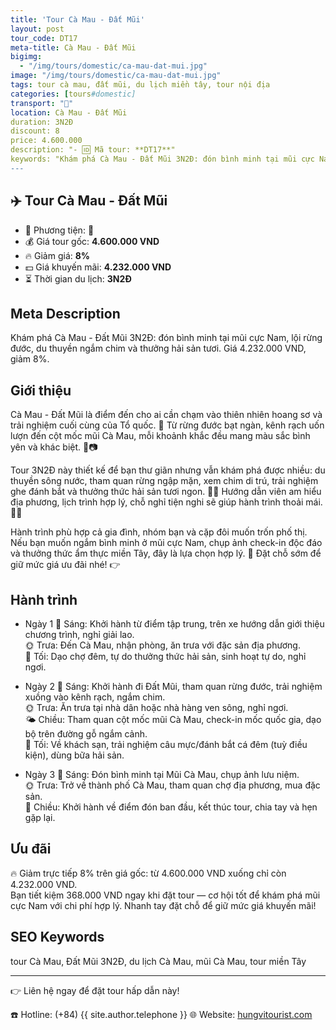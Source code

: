 ```yaml
---
title: 'Tour Cà Mau - Đất Mũi'
layout: post
tour_code: DT17
meta-title: Cà Mau - Đất Mũi
bigimg:
  - "/img/tours/domestic/ca-mau-dat-mui.jpg"
image: "/img/tours/domestic/ca-mau-dat-mui.jpg"
tags: tour cà mau, đất mũi, du lịch miền tây, tour nội địa
categories: [tours#domestic]
transport: "🚌"
location: Cà Mau - Đất Mũi
duration: 3N2Đ
discount: 8
price: 4.600.000
description: "- 🆔 Mã tour: **DT17**"
keywords: "Khám phá Cà Mau - Đất Mũi 3N2Đ: đón bình minh tại mũi cực Nam, lội rừng đước, du thuyền ngắm chim và thưởng hải sản tươi. Giá 4.232.000 VND, giảm 8%."
---
```


## ✈️ Tour Cà Mau - Đất Mũi

- 🚗 Phương tiện: **🚌**
- 💰 Giá tour gốc: **4.600.000 VND**
- 🔥 Giảm giá: **8%**
- 💵 Giá khuyến mãi: **4.232.000 VND**
- ⏳ Thời gian du lịch: **3N2Đ**

## Meta Description
Khám phá Cà Mau - Đất Mũi 3N2Đ: đón bình minh tại mũi cực Nam, lội rừng đước, du thuyền ngắm chim và thưởng hải sản tươi. Giá 4.232.000 VND, giảm 8%.

## Giới thiệu
Cà Mau - Đất Mũi là điểm đến cho ai cần chạm vào thiên nhiên hoang sơ và trải nghiệm cuối cùng của Tổ quốc. 🌅 Từ rừng đước bạt ngàn, kênh rạch uốn lượn đến cột mốc mũi Cà Mau, mỗi khoảnh khắc đều mang màu sắc bình yên và khác biệt. 🛶📷

Tour 3N2Đ này thiết kế để bạn thư giãn nhưng vẫn khám phá được nhiều: du thuyền sông nước, tham quan rừng ngập mặn, xem chim di trú, trải nghiệm ghe đánh bắt và thưởng thức hải sản tươi ngon. 🦀🍤 Hướng dẫn viên am hiểu địa phương, lịch trình hợp lý, chỗ nghỉ tiện nghi sẽ giúp hành trình thoải mái. 🏨✅

Hành trình phù hợp cả gia đình, nhóm bạn và cặp đôi muốn trốn phố thị. Nếu bạn muốn ngắm bình minh ở mũi cực Nam, chụp ảnh check-in độc đáo và thưởng thức ẩm thực miền Tây, đây là lựa chọn hợp lý. 📸 Đặt chỗ sớm để giữ mức giá ưu đãi nhé! 👉

## Hành trình
- Ngày 1
  🌅 Sáng: Khởi hành từ điểm tập trung, trên xe hướng dẫn giới thiệu chương trình, nghỉ giải lao.  
  🌞 Trưa: Đến Cà Mau, nhận phòng, ăn trưa với đặc sản địa phương.  
  🌙 Tối: Dạo chợ đêm, tự do thưởng thức hải sản, sinh hoạt tự do, nghỉ ngơi.

- Ngày 2
  🌅 Sáng: Khởi hành đi Đất Mũi, tham quan rừng đước, trải nghiệm xuồng vào kênh rạch, ngắm chim.  
  🌞 Trưa: Ăn trưa tại nhà dân hoặc nhà hàng ven sông, nghỉ ngơi.  
  🌤 Chiều: Tham quan cột mốc mũi Cà Mau, check-in mốc quốc gia, dạo bộ trên đường gỗ ngắm cảnh.  
  🌙 Tối: Về khách sạn, trải nghiệm câu mực/đánh bắt cá đêm (tuỳ điều kiện), dùng bữa hải sản.

- Ngày 3
  🌅 Sáng: Đón bình minh tại Mũi Cà Mau, chụp ảnh lưu niệm.  
  🌞 Trưa: Trở về thành phố Cà Mau, tham quan chợ địa phương, mua đặc sản.  
  🌙 Chiều: Khởi hành về điểm đón ban đầu, kết thúc tour, chia tay và hẹn gặp lại.

## Ưu đãi
🔥 Giảm trực tiếp 8% trên giá gốc: từ 4.600.000 VND xuống chỉ còn 4.232.000 VND.  
Bạn tiết kiệm 368.000 VND ngay khi đặt tour — cơ hội tốt để khám phá mũi cực Nam với chi phí hợp lý. Nhanh tay đặt chỗ để giữ mức giá khuyến mãi!

## SEO Keywords
tour Cà Mau, Đất Mũi 3N2Đ, du lịch Cà Mau, mũi Cà Mau, tour miền Tây

---

👉 Liên hệ ngay để đặt tour hấp dẫn này!

☎️ Hotline: (+84) {{ site.author.telephone }}
🌐 Website: [hungvitourist.com](https://hungvitourist.com)

